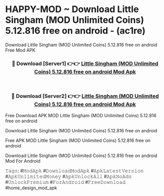 # HAPPY-MOD ~ Download Little Singham (MOD Unlimited Coins) 5.12.816 free on android - (ac1re)
Download Little Singham (MOD Unlimited Coins) 5.12.816 free on android Free Mod APK

<div align="center">
<h3>🔴 Download [Server1] 👉👉 <a href="https://apk-comot.site?title=Little_Singham_(MOD_Unlimited_Coins)_5.12.816_free_on_android">Little Singham (MOD Unlimited Coins) 5.12.816 free on android Mod Apk</a></h3><br>

<h3>🔴 Download [Server2] 👉👉 <a href="https://apk-comot.site?title=Little_Singham_(MOD_Unlimited_Coins)_5.12.816_free_on_android">Little Singham (MOD Unlimited Coins) 5.12.816 free on android Mod Apk</a></h3>
</div>


Free Download APK MOD Little Singham (MOD Unlimited Coins) 5.12.816 free on android

Download Little Singham (MOD Unlimited Coins) 5.12.816 free on android 

Free APK MOD Little Singham (MOD Unlimited Coins) 5.12.816 free on android 

Download Little Singham (MOD Unlimited Coins) 5.12.816 free on android Mod For Android

𝚃𝚊𝚐𝚜: #𝙼𝚘𝚍𝙰𝚙𝚔 #𝙳𝚘𝚠𝚗𝚕𝚘𝚊𝚍𝙼𝚘𝚍𝙰𝚙𝚔 #𝙰𝚙𝚔𝙻𝚊𝚝𝚎𝚜𝚝𝚅𝚎𝚛𝚜𝚒𝚘𝚗 #𝙰𝚙𝚔𝚄𝚗𝚕𝚒𝚖𝚒𝚝𝚎𝚍𝙼𝚘𝚗𝚎𝚢 #𝙰𝚙𝚔𝚄𝚗𝚕𝚘𝚌𝚔𝙰𝚕𝚕 #𝙰𝚙𝚔𝙽𝚘𝙰𝚍𝚜 #𝚄𝚗𝚕𝚘𝚌𝚔𝙿𝚛𝚎𝚖𝚒𝚞𝚖 #𝙵𝚘𝚛𝙰𝚗𝚍𝚛𝚘𝚒𝚍 #𝙵𝚛𝚎𝚎𝙳𝚘𝚠𝚗𝚕𝚘𝚊𝚍 #home_design_mod_apk